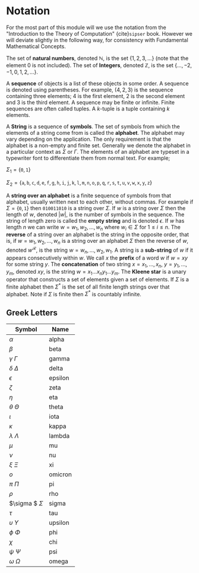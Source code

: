# Notation

For the most part of this module will we use the notation from the "Introduction to the Theory of Computation" {cite}`sipser` book. However we will deviate slightly in the following way, for consistency with Fundamental Mathematical Concepts.

The set of **natural numbers**, denoted $\mathbb{N}$, is the set $\{1,2,3, \ldots\}$ (note that the element $0$ is not included). The set of **Integers**, denoted $\mathbb{Z}$, is the set $\{\ldots, -2,-1, 0, 1, 2, \ldots\}$.

A **sequence** of objects is a list of these objects in some order. A sequence is denoted using parentheses. For example, $(4,2,3)$ is the sequence containing three elements; $4$ is the first element, $2$ is the second element and $3$ is the third element. A sequence may be finite or infinite. Finite sequences are often called tuples. A $k$-tuple is a tuple containing $k$ elements.

A **String** is a sequence of **symbols**. The set of symbols from which the elements of a string come from is called the **alphabet**. The alphabet may vary depending on the application. The only requirement is that the alphabet is a non-empty and finite set. Generally we denote the alphabet in a particular context as $\Sigma$ or $\Gamma$. The elements of an alphabet are typeset in a typewriter font to differentiate them from normal text. For example;

$\Sigma_1 = \{\texttt{0},\texttt{1}\}$

$\Sigma_2 = \{\texttt{a}, \texttt{b}, \texttt{c}, \texttt{d}, \texttt{e}, \texttt{f}, \texttt{g}, \texttt{h}, \texttt{i}, \texttt{j}, \texttt{k}, \texttt{l}, \texttt{m}, \texttt{n}, \texttt{o}, \texttt{p}, \texttt{q}, \texttt{r}, \texttt{s}, \texttt{t}, \texttt{u}, \texttt{v}, \texttt{w}, \texttt{x}, \texttt{y}, \texttt{z}\}$

A **string over an alphabet** is a finite sequence of symbols from that alphabet, usually written next to each other, without commas. For example if $\Sigma = \{\texttt{0}, \texttt{1}\}$ then $\texttt{010011010}$ is a string over $\Sigma$. If $w$ is a string over $\Sigma$ then the length of $w$, denoted $|w|$, is the number of symbols in the sequence. The string of length zero is called the $\textbf{empty string}$ and is denoted $\epsilon$. If $w$ has length $n$ we can write $w = w_1,w_2,\ldots, w_n$ where $w_i \in \Sigma$ for $1 \leq i \leq n$. The $\textbf{reverse}$ of a string over an alphabet is the string in the opposite order, that is, if $w = w_1,w_2,\ldots, w_n$ is a string over an alphabet $\Sigma$ then the reverse of $w$, denoted $w^{\mathcal{R}}$, is the string $w = w_n,\ldots,w_2, w_1$. A string is a **sub-string** of $w$ if it appears consecutively within $w$. We call $x$ the $\textbf{prefix}$ of a word $w$ if $w=xy$ for some string $y$. The $\textbf{concatenation}$ of two string $x= x_1, \ldots, x_n$, $y=y_1,\ldots, y_m$, denoted $xy$, is the string $w = x_1\ldots x_ny_1\ldots y_m$. The $\textbf{Kleene star}$ is a unary operator that constructs a set of elements given a set of elements. If $\Sigma$ is a finite alphabet then $\Sigma^*$ is the set of all finite length strings over that alphabet. Note if $\Sigma$ is finite then $\Sigma^*$ is countably infinite. 

## Greek Letters

| Symbol                | Name    |
| --------------------- | ------- |
| $\alpha$              | alpha   |
| $\beta$               | beta    |
| $\gamma$ $\Gamma$     | gamma   |
| $\delta$ $\Delta$     | delta   |
| $\epsilon$            | epsilon |
| $\zeta$               | zeta    |
| $\eta$                | eta     |
| $\theta$ $\Theta$     | theta   |
| $\iota$               | iota    |
| $\kappa$              | kappa   |
| $\lambda$ $\Lambda$   | lambda  |
| $\mu$                 | mu      |
| $\nu$                 | nu      |
| $\xi$   $\Xi$         | xi      |
| $o$                   | omicron |
| $\pi$ $\Pi$           | pi      |
| $\rho$                | rho     |
| $\sigma $ $\Sigma$    | sigma   |
| $\tau$                | tau     |
| $\upsilon$ $\Upsilon$ | upsilon |
| $\phi$ $\Phi$         | phi     |
| $\chi$                | chi     |
| $\psi$ $\Psi$         | psi     |
| $\omega$ $\Omega$     | omega   |